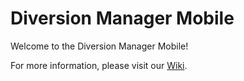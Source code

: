 # Diversion Manager Mobile

Welcome to the Diversion Manager Mobile! 

For more information, please visit our [Wiki](https://github.com/Ercan6/Diversion-Manager-Mobile/wiki).
